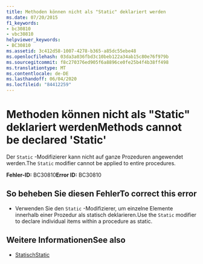```yaml
---
title: Methoden können nicht als "Static" deklariert werden
ms.date: 07/20/2015
f1_keywords:
- bc30810
- vbc30810
helpviewer_keywords:
- BC30810
ms.assetid: 3c412d58-1007-4278-b365-a85dc55ebe48
ms.openlocfilehash: 03da3a036fbd3c10beb122a34ab15c80e76f979b
ms.sourcegitcommit: f8c270376ed905f6a8896ce0fe25b4f4b38ff498
ms.translationtype: MT
ms.contentlocale: de-DE
ms.lasthandoff: 06/04/2020
ms.locfileid: "84412259"
---
```

# <a name="methods-cannot-be-declared-static"></a><span data-ttu-id="57b53-102">Methoden können nicht als "Static" deklariert werden</span><span class="sxs-lookup"><span data-stu-id="57b53-102">Methods cannot be declared 'Static'</span></span>
<span data-ttu-id="57b53-103">Der `Static` -Modifizierer kann nicht auf ganze Prozeduren angewendet werden.</span><span class="sxs-lookup"><span data-stu-id="57b53-103">The `Static` modifier cannot be applied to entire procedures.</span></span>  
  
 <span data-ttu-id="57b53-104">**Fehler-ID:** BC30810</span><span class="sxs-lookup"><span data-stu-id="57b53-104">**Error ID:** BC30810</span></span>  
  
## <a name="to-correct-this-error"></a><span data-ttu-id="57b53-105">So beheben Sie diesen Fehler</span><span class="sxs-lookup"><span data-stu-id="57b53-105">To correct this error</span></span>  
  
- <span data-ttu-id="57b53-106">Verwenden Sie den `Static` -Modifizierer, um einzelne Elemente innerhalb einer Prozedur als statisch deklarieren.</span><span class="sxs-lookup"><span data-stu-id="57b53-106">Use the `Static` modifier to declare individual items within a procedure as static.</span></span>  
  
## <a name="see-also"></a><span data-ttu-id="57b53-107">Weitere Informationen</span><span class="sxs-lookup"><span data-stu-id="57b53-107">See also</span></span>

- [<span data-ttu-id="57b53-108">Statisch</span><span class="sxs-lookup"><span data-stu-id="57b53-108">Static</span></span>](../language-reference/modifiers/static.md)
